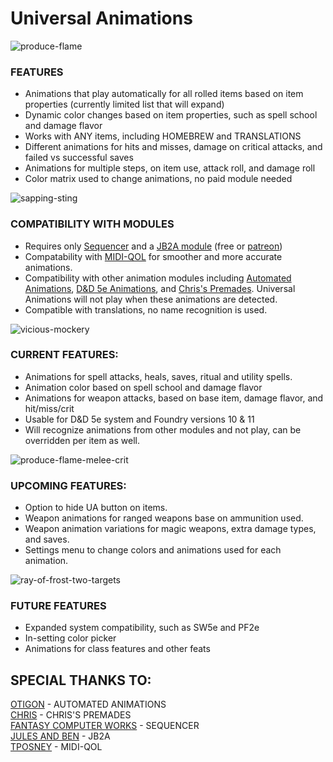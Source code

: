 # Universal Animations
  
![produce-flame](docs/images/example1.gif)
  
### **FEATURES**
- Animations that play automatically for all rolled items based on item properties (currently limited list that will expand)
- Dynamic color changes based on item properties, such as spell school and damage flavor
- Works with ANY items, including HOMEBREW and TRANSLATIONS
- Different animations for hits and misses, damage on critical attacks, and failed vs successful saves
- Animations for multiple steps, on item use, attack roll, and damage roll
- Color matrix used to change animations, no paid module needed
  
![sapping-sting](docs/images/example4.gif)
  
### COMPATIBILITY WITH MODULES
- Requires only [Sequencer](https://foundryvtt.com/packages/sequencer/) and a [JB2A module](https://foundryvtt.com/packages/JB2A_DnD5e) (free or [patreon](https://www.patreon.com/JB2A))
- Compatability with [MIDI-QOL](https://foundryvtt.com/packages/midi-qol) for smoother and more accurate animations.
- Compatibility with other animation modules including [Automated Animations](https://foundryvtt.com/packages/autoanimations), [D&D 5e Animations](https://foundryvtt.com/packages/dnd5e-animations), and [Chris's Premades](https://foundryvtt.com/packages/chris-premades). Universal Animations will not play when these animations are detected.
- Compatible with translations, no name recognition is used.
  
![vicious-mockery](docs/images/example3.gif)
  
### CURRENT FEATURES:
- Animations for spell attacks, heals, saves, ritual and utility spells.
- Animation color based on spell school and damage flavor
- Animations for weapon attacks, based on base item, damage flavor, and hit/miss/crit
- Usable for D&D 5e system and Foundry versions 10 & 11
- Will recognize animations from other modules and not play, can be overridden per item as well.
  
![produce-flame-melee-crit](docs/images/example2.gif)
  
### UPCOMING FEATURES:
- Option to hide UA button on items.
- Weapon animations for ranged weapons base on ammunition used.
- Weapon animation variations for magic weapons, extra damage types, and saves.
- Settings menu to change colors and animations used for each animation.
  
![ray-of-frost-two-targets](docs/images/example5.gif)
  
### FUTURE FEATURES
- Expanded system compatibility, such as SW5e and PF2e
- In-setting color picker
- Animations for class features and other feats
  
## **SPECIAL THANKS TO:**
[OTIGON](https://www.patreon.com/otigon) - AUTOMATED ANIMATIONS\
[CHRIS](https://ko-fi.com/chrisk123999) - CHRIS'S PREMADES\
[FANTASY COMPUTER WORKS](https://ko-fi.com/fantasycomputerworks) - SEQUENCER\
[JULES AND BEN](https://www.patreon.com/JB2A) - JB2A\
[TPOSNEY](https://ko-fi.com/tposney) - MIDI-QOL